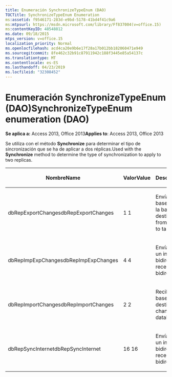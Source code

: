 ```yaml
---
title: Enumeración SynchronizeTypeEnum (DAO)
TOCTitle: SynchronizeTypeEnum Enumeration
ms:assetid: f9546171-283d-e9bd-5178-41bd4f41c9a6
ms:mtpsurl: https://msdn.microsoft.com/library/Ff837004(v=office.15)
ms:contentKeyID: 48548812
ms.date: 09/18/2015
mtps_version: v=office.15
localization_priority: Normal
ms.openlocfilehash: acd4ca20e9b6e17f28a17b012bb182060471e949
ms.sourcegitcommit: 8fe462c32b91c87911942c188f3445e85a54137c
ms.translationtype: MT
ms.contentlocale: es-ES
ms.lasthandoff: 04/23/2019
ms.locfileid: "32308452"
---
```

# <a name="synchronizetypeenum-enumeration-dao"></a><span data-ttu-id="e59e3-102">Enumeración SynchronizeTypeEnum (DAO)</span><span class="sxs-lookup"><span data-stu-id="e59e3-102">SynchronizeTypeEnum enumeration (DAO)</span></span>


<span data-ttu-id="e59e3-103">**Se aplica a:** Access 2013, Office 2013</span><span class="sxs-lookup"><span data-stu-id="e59e3-103">**Applies to**: Access 2013, Office 2013</span></span>

<span data-ttu-id="e59e3-104">Se utiliza con el método **Synchronize** para determinar el tipo de sincronización que se ha de aplicar a dos réplicas.</span><span class="sxs-lookup"><span data-stu-id="e59e3-104">Used with the **Synchronize** method to determine the type of synchronization to apply to two replicas.</span></span>

<table>
<colgroup>
<col style="width: 33%" />
<col style="width: 33%" />
<col style="width: 33%" />
</colgroup>
<thead>
<tr class="header">
<th><p><span data-ttu-id="e59e3-105">Nombre</span><span class="sxs-lookup"><span data-stu-id="e59e3-105">Name</span></span></p></th>
<th><p><span data-ttu-id="e59e3-106">Valor</span><span class="sxs-lookup"><span data-stu-id="e59e3-106">Value</span></span></p></th>
<th><p><span data-ttu-id="e59e3-107">Descripción</span><span class="sxs-lookup"><span data-stu-id="e59e3-107">Description</span></span></p></th>
</tr>
</thead>
<tbody>
<tr class="odd">
<td><p><span data-ttu-id="e59e3-108">dbRepExportChanges</span><span class="sxs-lookup"><span data-stu-id="e59e3-108">dbRepExportChanges</span></span></p></td>
<td><p><span data-ttu-id="e59e3-109">1 </span><span class="sxs-lookup"><span data-stu-id="e59e3-109">1</span></span></p></td>
<td><p><span data-ttu-id="e59e3-110">Envía cambios de la base de datos actual a la base de datos de destino.</span><span class="sxs-lookup"><span data-stu-id="e59e3-110">Sends changes from current database to target database.</span></span></p></td>
</tr>
<tr class="even">
<td><p><span data-ttu-id="e59e3-111">dbRepImpExpChanges</span><span class="sxs-lookup"><span data-stu-id="e59e3-111">dbRepImpExpChanges</span></span></p></td>
<td><p><span data-ttu-id="e59e3-112">4 </span><span class="sxs-lookup"><span data-stu-id="e59e3-112">4</span></span></p></td>
<td><p><span data-ttu-id="e59e3-113">Envía y recibe datos en un intercambio bidireccional.</span><span class="sxs-lookup"><span data-stu-id="e59e3-113">Sends and receives data in a bidirectional exchange.</span></span></p></td>
</tr>
<tr class="odd">
<td><p><span data-ttu-id="e59e3-114">dbRepImportChanges</span><span class="sxs-lookup"><span data-stu-id="e59e3-114">dbRepImportChanges</span></span></p></td>
<td><p><span data-ttu-id="e59e3-115">2 </span><span class="sxs-lookup"><span data-stu-id="e59e3-115">2</span></span></p></td>
<td><p><span data-ttu-id="e59e3-116">Recibe cambios de la base de datos de destino.</span><span class="sxs-lookup"><span data-stu-id="e59e3-116">Receives changes from target database.</span></span></p></td>
</tr>
<tr class="even">
<td><p><span data-ttu-id="e59e3-117">dbRepSyncInternet</span><span class="sxs-lookup"><span data-stu-id="e59e3-117">dbRepSyncInternet</span></span></p></td>
<td><p><span data-ttu-id="e59e3-118">16 </span><span class="sxs-lookup"><span data-stu-id="e59e3-118">16</span></span></p></td>
<td><p><span data-ttu-id="e59e3-119">Envía y recibe datos en un intercambio bidireccional.</span><span class="sxs-lookup"><span data-stu-id="e59e3-119">Sends and receives data in a bidirectional exchange.</span></span></p></td>
</tr>
</tbody>
</table>

